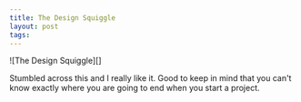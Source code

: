 ```yaml
---
title: The Design Squiggle
layout: post
tags:
---
```


![The Design Squiggle][]

Stumbled across this and I really like it. Good to keep in mind that you can't know exactly where you are going to end when you start a project.
